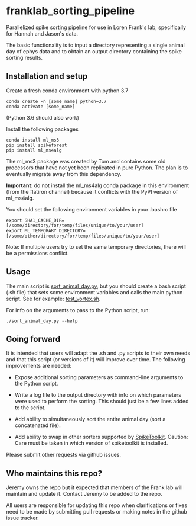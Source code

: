 # franklab_sorting_pipeline

Parallelized spike sorting pipeline for use in Loren Frank's lab, specifically for Hannah and Jason's data.

The basic functionality is to input a directory representing a single animal day of ephys data and to obtain an output directory containing the spike sorting results.

## Installation and setup

Create a fresh conda environment with python 3.7

```
conda create -n [some_name] python=3.7
conda activate [some_name]
```

(Python 3.6 should also work)

Install the following packages

```
conda install ml_ms3
pip install spikeforest
pip install ml_ms4alg
```

The ml_ms3 package was created by Tom and contains some old processors that have not yet been replicated in pure Python. The plan is to eventually migrate away from this dependency.

**Important**: do not install the ml_ms4alg conda package in this environment (from the flatiron channel) because it conflicts with the PyPI version of ml_ms4alg.

You should set the following environment variables in your .bashrc file

```
export SHA1_CACHE_DIR=[/some/directory/for/temp/files/unique/to/your/user]
export ML_TEMPORARY_DIRECTORY=[/some/other/directory/for/temp/files/unique/to/your/user]
```

Note: If multiple users try to set the same temporary directories, there will be a permissions conflict.

## Usage

The main script is [sort_animal_day.py](./sort_animal_day.py), but you should create a bash script (.sh file) that sets some environment variables and calls the main python script. See for example: [test_vortex.sh](./test_vortex.sh).

For info on the arguments to pass to the Python script, run:

```
./sort_animal_day.py --help
```

## Going forward

It is intended that users will adapt the .sh and .py scripts to their own needs and that this script (or versions of it) will improve over time. The following improvements are needed:

* Expose additional sorting parameters as command-line arguments to the Python script.

* Write a log file to the output directory with info on which parameters were used to perform the sorting. This should just be a few lines added to the script.

* Add ability to simultaneously sort the entire animal day (sort a concatenated file).

* Add ability to swap in other sorters supported by [SpikeToolkit](https://github.com/SpikeInterface/spiketoolkit). Caution: Care must be taken in which version of spiketoolkit is installed.

Please submit other requests via github issues.

## Who maintains this repo?

Jeremy owns the repo but it expected that members of the Frank lab will maintain and update it. Contact Jeremy to be added to the repo.

All users are responsible for updating this repo when clarifications or fixes need to be made by submitting pull requests or making notes in the github issue tracker.


